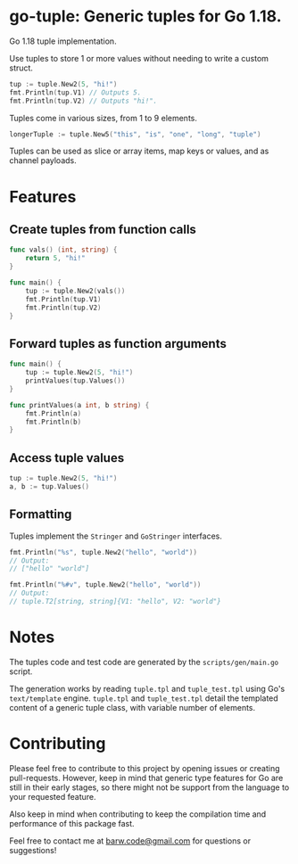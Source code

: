 # go-tuple: Generic tuples for Go 1.18.

Go 1.18 tuple implementation.

Use tuples to store 1 or more values without needing to write a custom struct.

```go
tup := tuple.New2(5, "hi!")
fmt.Println(tup.V1) // Outputs 5.
fmt.Println(tup.V2) // Outputs "hi!".
```

Tuples come in various sizes, from 1 to 9 elements.

```go
longerTuple := tuple.New5("this", "is", "one", "long", "tuple")
```

Tuples can be used as slice or array items, map keys or values, and as channel payloads.

# Features

## Create tuples from function calls

```go
func vals() (int, string) {
    return 5, "hi!"
}

func main() {
    tup := tuple.New2(vals())
    fmt.Println(tup.V1)
    fmt.Println(tup.V2)
}
```

## Forward tuples as function arguments

```go
func main() {
    tup := tuple.New2(5, "hi!")
    printValues(tup.Values())
}

func printValues(a int, b string) {
    fmt.Println(a)
    fmt.Println(b)
}
```

## Access tuple values

```go
tup := tuple.New2(5, "hi!")
a, b := tup.Values()
```

## Formatting

Tuples implement the `Stringer` and `GoStringer` interfaces.

```go
fmt.Println("%s", tuple.New2("hello", "world"))
// Output:
// ["hello" "world"]

fmt.Println("%#v", tuple.New2("hello", "world"))
// Output:
// tuple.T2[string, string]{V1: "hello", V2: "world"}
```

# Notes

The tuples code and test code are generated by the `scripts/gen/main.go` script.

The generation works by reading `tuple.tpl` and `tuple_test.tpl` using Go's `text/template` engine.
`tuple.tpl` and `tuple_test.tpl` detail the templated content of a generic tuple class, with variable number of elements.

# Contributing

Please feel free to contribute to this project by opening issues or creating pull-requests.
However, keep in mind that generic type features for Go are still in their early stages, so there might
not be support from the language to your requested feature.

Also keep in mind when contributing to keep the compilation time and performance of this package fast.

Feel free to contact me at [barw.code@gmail.com](mailto:barw.code@gmail.com) for questions or suggestions!
